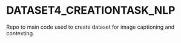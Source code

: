 # DATASET4_CREATIONTASK_NLP
Repo to main code used to create dataset for image captioning and contexting.
